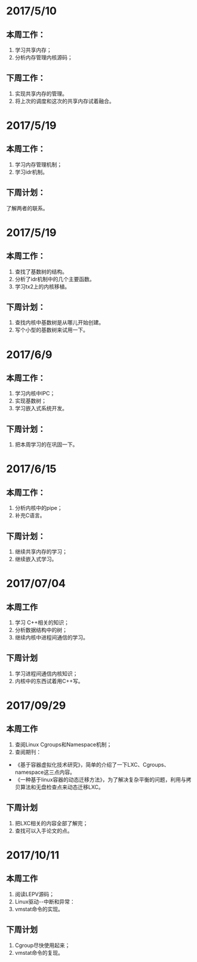 # 2017/5/10

## 本周工作：
1. 学习共享内存；
2. 分析内存管理内核源码；

## 下周工作：
1. 实现共享内存的管理。
2. 将上次的调度和这次的共享内存试着融合。


# 2017/5/19

## 本周工作：
1. 学习内存管理机制；
2. 学习idr机制。

## 下周计划：
了解两者的联系。


# 2017/5/19

## 本周工作：
1. 查找了基数树的结构。
2. 分析了idr机制中的几个主要函数。
3. 学习tx2上的内核移植。

## 下周计划：
1. 查找内核中基数树是从哪儿开始创建。
2. 写个小型的基数树来试用一下。


# 2017/6/9

## 本周工作：
1. 学习内核中IPC；
2. 实现基数树；
3. 学习嵌入式系统开发。

## 下周计划：
1. 把本周学习的在巩固一下。


# 2017/6/15

## 本周工作：
1. 分析内核中的pipe；
2. 补充C语言。

## 下周计划：
1. 继续共享内存的学习；
2. 继续嵌入式学习。


# 2017/07/04

## 本周工作
1. 学习 C++相关的知识；
2. 分析数据结构中的树；
3. 继续内核中进程间通信的学习。

## 下周计划
1. 学习进程间通信内核知识；
2. 内核中的东西试着用C++写。


# 2017/09/29

## 本周工作
1. 查阅Linux Cgroups和Namespace机制；
2. 查阅期刊：
- 《基于容器虚拟化技术研究》，简单的介绍了一下LXC、Cgroups、namespace这三点内容。
- 《一种基于linux容器的动态迁移方法》，为了解决复杂平衡的问题，利用与拷贝算法和无盘检查点来动态迁移LXC。

## 下周计划
1. 把LXC相关的内容全部了解完；
2. 查找可以入手论文的点。

# 2017/10/11

## 本周工作
1. 阅读LEPV源码；
2. Linux驱动--中断和异常：
3. vmstat命令的实现。

## 下周计划
1. Cgroup尽快使用起来；
2. vmstat命令的复现。
